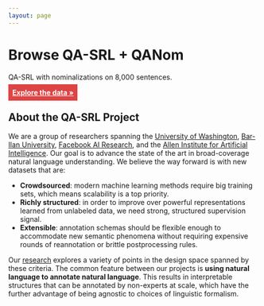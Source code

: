 ```yaml
---
layout: page
---
```


<div class="aside">
<h1>Browse QA-SRL + QANom</h1>
<p class="leadText">
    QA-SRL with nominalizations on 8,000 sentences.
</p>
<a href="http://browse.qasrl.org" role="button" style = "padding: 8px; background-color: #dd4444; color: white; font-weight: bold;">
    Explore the data »
</a>
</div>

## About the QA-SRL Project

We are a group of researchers spanning
the [University of Washington](https://www.cs.washington.edu/),
[Bar-Ilan University](http://cs.biu.ac.il//en/),
[Facebook AI Research](https://research.fb.com/category/facebook-ai-research/), and the
[Allen Institute for Artificial Intelligence](https://allenai.org/).
Our goal is to advance the state of the art in broad-coverage natural language understanding.
We believe the way forward is with new datasets that are:

- **Crowdsourced**: modern machine learning methods require big training sets, which means scalability is a top priority.
- **Richly structured**: in order to improve over powerful representations learned from unlabeled data, we need strong, structured supervision signal.
- **Extensible**: annotation schemas should be flexible enough to accommodate new semantic phenomena without requiring expensive rounds of reannotation or brittle postprocessing rules.

Our [research](#publications) explores a variety of points in the design space spanned by these criteria. The common feature between our projects is **using natural language to annotate natural language**. This results in interpretable structures that can be annotated by non-experts at scale, which have the further advantage of being agnostic to choices of linguistic formalism.
